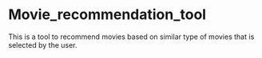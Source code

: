 # Movie_recommendation_tool
This is a tool to recommend movies based on similar type of movies that is selected by the user.
